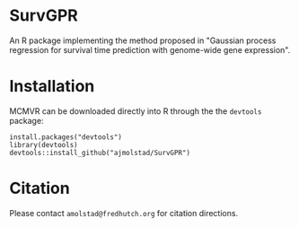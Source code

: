 # SurvGPR
An R package implementing the method proposed in "Gaussian process regression for survival time prediction with genome-wide gene expression".


# Installation
MCMVR can be downloaded directly into R through the the `devtools` package:
```{r}
install.packages("devtools")
library(devtools)
devtools::install_github("ajmolstad/SurvGPR")
```
# Citation
Please contact `amolstad@fredhutch.org` for citation directions. 

